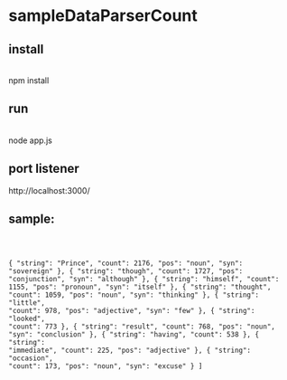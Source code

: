 # sampleDataParserCount
<h2>install </h2><br>
npm install

<h2>run </h2><br>
node app.js
<br>
<h2>port listener</h2>
http://localhost:3000/

<h2>sample:</h2>
<code>

  {
    "string": "Prince",
    "count": 2176,
    "pos": "noun",
    "syn": "sovereign"
  },
  {
    "string": "though",
    "count": 1727,
    "pos": "conjunction",
    "syn": "although"
  },
  {
    "string": "himself",
    "count": 1155,
    "pos": "pronoun",
    "syn": "itself"
  },
  {
    "string": "thought",
    "count": 1059,
    "pos": "noun",
    "syn": "thinking"
  },
  {
    "string": "little",
    "count": 978,
    "pos": "adjective",
    "syn": "few"
  },
  {
    "string": "looked",
    "count": 773
  },
  {
    "string": "result",
    "count": 768,
    "pos": "noun",
    "syn": "conclusion"
  },
  {
    "string": "having",
    "count": 538
  },
  {
    "string": "immediate",
    "count": 225,
    "pos": "adjective"
  },
  {
    "string": "occasion",
    "count": 173,
    "pos": "noun",
    "syn": "excuse"
  }
]
</code>
